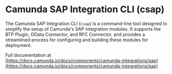 # Camunda SAP Integration CLI (csap)

The Camunda SAP Integration CLI (`csap`) is a command-line tool designed to simplify the setup of Camunda's SAP integration modules. It supports the BTP Plugin, OData Connector, and RFC Connector, and provides a streamlined process for configuring and building these modules for deployment.

Full documentation at [https://docs.camunda.io/docs/components/camunda-integrations/sap](https://docs.camunda.io/docs/components/camunda-integrations/sap)